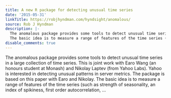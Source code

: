 ```yaml
---
title: A new R package for detecting unusual time series
date: '2015-05-31'
linkTitle: https://robjhyndman.com/hyndsight/anomalous/
source: Rob J Hyndman
description: |-
  The anomalous package provides some tools to detect unusual time series in a large collection of time series. This is joint work with Earo Wang (an honours student at Monash) and Nikolay Laptev (from Yahoo Labs). Yahoo is interested in detecting unusual patterns in server metrics. The package is based on this paper with Earo and Nikolay.
  The basic idea is to measure a range of features of the time series (such as strength of seasonality, an index of spikiness, first order autocorrelation, ...
disable_comments: true
---
```

The anomalous package provides some tools to detect unusual time series in a large collection of time series. This is joint work with Earo Wang (an honours student at Monash) and Nikolay Laptev (from Yahoo Labs). Yahoo is interested in detecting unusual patterns in server metrics. The package is based on this paper with Earo and Nikolay.
The basic idea is to measure a range of features of the time series (such as strength of seasonality, an index of spikiness, first order autocorrelation, ...